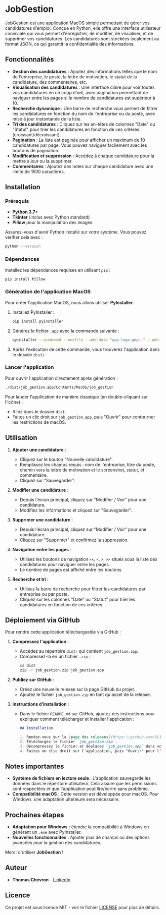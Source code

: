 # JobGestion

JobGestion est une application MacOS simple permettant de gérer vos candidatures d'emploi. Conçue en Python, elle offre une interface utilisateur conviviale qui vous permet d'enregistrer, de modifier, de visualiser, et de supprimer vos candidatures. Les candidatures sont stockées localement au format JSON, ce qui garantit la confidentialité des informations.

## Fonctionnalités

- **Gestion des candidatures** : Ajoutez des informations telles que le nom de l'entreprise, le poste, la lettre de motivation, le statut de la candidature, des commentaires, etc.
- **Visualisation des candidatures** : Une interface claire pour voir toutes vos candidatures en un coup d'œil, avec pagination permettant de naviguer entre les pages si le nombre de candidatures est supérieur à 10.
- **Recherche dynamique** : Une barre de recherche vous permet de filtrer les candidatures en fonction du nom de l'entreprise ou du poste, avec mise à jour instantanée de la liste.
- **Tri des candidatures** : Cliquez sur les en-têtes de colonnes "Date" ou "Statut" pour trier les candidatures en fonction de ces critères (croissant/décroissant).
- **Pagination** : La liste est paginée pour afficher un maximum de 10 candidatures par page. Vous pouvez naviguer facilement avec les boutons de pagination.
- **Modification et suppression** : Accédez à chaque candidature pour la mettre à jour ou la supprimer.
- **Commentaires** : Ajoutez des notes sur chaque candidature avec une limite de 1500 caractères.

## Installation

### Prérequis

- **Python 3.7+**
- **Tkinter** (inclus avec Python standard)
- **Pillow** pour la manipulation des images

Assurez-vous d'avoir Python installé sur votre système. Vous pouvez vérifier cela avec :

```bash
python --version
```

### Dépendances

Installez les dépendances requises en utilisant `pip` :

```bash
pip install Pillow
```

### Génération de l'application MacOS

Pour créer l'application MacOS, nous allons utiliser **PyInstaller**.

1. Installez PyInstaller :

   ```bash
   pip install pyinstaller
   ```

2. Générez le fichier `.app` avec la commande suivante :

   ```bash
   pyinstaller --windowed --onefile --add-data "app_logo.png:." --add-data "arrows.png:." --icon "logo.icns" job_gestion.py
   ```

3. Après l'exécution de cette commande, vous trouverez l'application dans le dossier `dist/`.

### Lancer l'application

Pour ouvrir l'application directement après génération :

```bash
./dist/job_gestion.app/Contents/MacOS/job_gestion
```

Pour lancer l'application de manière classique (en double-cliquant sur l'icône) :

- Allez dans le dossier `dist`.
- Faites un clic droit sur `job_gestion.app`, puis "Ouvrir" pour contourner les restrictions de macOS.

## Utilisation

1. **Ajouter une candidature** :

   - Cliquez sur le bouton "Nouvelle candidature".
   - Remplissez les champs requis : nom de l'entreprise, titre du poste, chemin vers la lettre de motivation et le screenshot, statut, et commentaire.
   - Cliquez sur "Sauvegarder".

2. **Modifier une candidature** :

   - Depuis l'écran principal, cliquez sur "Modifier / Voir" pour une candidature.
   - Modifiez les informations et cliquez sur "Sauvegarder".

3. **Supprimer une candidature** :

   - Depuis l'écran principal, cliquez sur "Modifier / Voir" pour une candidature.
   - Cliquez sur "Supprimer" et confirmez la suppression.

4. **Navigation entre les pages** :

   - Utilisez les boutons de navigation `<<`, `<`, `>`, `>>` situés sous la liste des candidatures pour naviguer entre les pages.
   - Le nombre de pages est affiché entre les boutons.

5. **Recherche et tri** :
   - Utilisez la barre de recherche pour filtrer les candidatures par entreprise ou par poste.
   - Cliquez sur les colonnes "Date" ou "Statut" pour trier les candidatures en fonction de ces critères.

## Déploiement via GitHub

Pour rendre cette application téléchargeable via GitHub :

1. **Compressez l'application** :

   - Accédez au répertoire `dist/` qui contient `job_gestion.app`.
   - Compressez-la en un fichier `.zip` :
     ```bash
     cd dist
     zip -r job_gestion.zip job_gestion.app
     ```

2. **Publiez sur GitHub** :

   - Créez une nouvelle release sur la page GitHub du projet.
   - Ajoutez le fichier `job_gestion.zip` en tant qu'asset de la release.

3. **Instructions d'installation** :

   - Dans le fichier `README.md` sur GitHub, ajoutez des instructions pour expliquer comment télécharger et installer l'application :

     ```markdown
     ## Installation

     1. Rendez-vous sur la [page des releases](https://github.com/SC138/JobGestion/releases).
     2. Téléchargez le fichier `job_gestion.zip`.
     3. Décompressez le fichier et déplacez `job_gestion.app` dans votre dossier `Applications`.
     4. Faites un clic droit sur l'application, puis "Ouvrir" pour l'exécuter.
     ```

## Notes importantes

- **Système de fichiers en lecture seule** : L'application sauvegarde les données dans le répertoire utilisateur. Cela assure que les permissions sont respectées et que l'application peut lire/écrire sans problème.
- **Compatibilité macOS** : Cette version est développée pour macOS. Pour Windows, une adaptation ultérieure sera nécessaire.

## Prochaines étapes

- **Adaptation pour Windows** : étendre la compatibilité à Windows en générant un `.exe` avec PyInstaller.
- **Nouvelles fonctionnalités** : Ajouter plus de champs ou des options avancées pour la gestion des candidatures.

Merci d'utiliser **JobGestion** !

## Auteur

- **Thomas Chevron** - [LinkedIn](https://www.linkedin.com/in/thomas-chevron/)

## Licence

Ce projet est sous licence MIT - voir le fichier [LICENSE](LICENSE) pour plus de détails.
